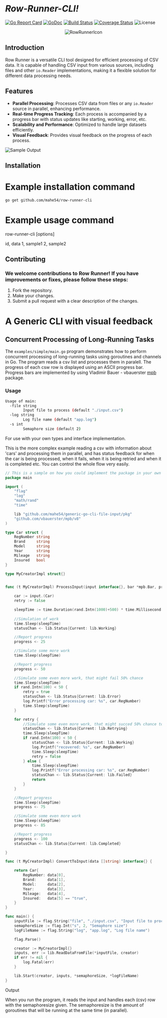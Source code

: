 # *Row-Runner-CLI!*
[![Go Report Card](https://goreportcard.com/badge/github.com/mahe54/row-runner-cli)](https://goreportcard.com/report/github.com/mahe54/row-runner-cli)
[![GoDoc](https://godoc.org/github.com/mahe54/row-runner-cli?status.svg)](https://godoc.org/github.com/mahe54/row-runner-cli)
[![Build Status](https://travis-ci.org/mahe54/row-runner-cli.svg?branch=main)](https://travis-ci.org/mahe54/row-runner-cli)
[![Coverage Status](https://coveralls.io/repos/github/mahe54/row-runner-cli/badge.svg?branch=main)](https://coveralls.io/github/mahe54/row-runner-cli?branch=main)
![License](https://img.shields.io/badge/License-Apache%202.0-blue.svg)
<br>
<div align="center">

![RowRunnerIcon](img/rowrunner_small.png)

</div>



## Introduction
Row Runner is a versatile CLI tool designed for efficient processing of CSV data. It is capable of handling CSV input from various sources, including files and other `io.Reader` implementations, making it a flexible solution for different data processing needs.

## Features
- **Parallel Processing**: Processes CSV data from files or any `io.Reader` source in parallel, enhancing performance.
- **Real-time Progress Tracking**: Each process is accompanied by a progress bar with status updates like starting, working, error, etc.
- **Scalability and Performance**: Optimized to handle large datasets efficiently.
- **Visual Feedback**: Provides visual feedback on the progress of each process.

![Sample Output](img/sample_output.gif)

## Installation

# Example installation command
```bash
go get github.com/mahe54/row-runner-cli
```

# Example usage command
row-runner-cli [options] <input-source>

id, data
1, sample1
2, sample2

## Contributing

### We welcome contributions to Row Runner! If you have improvements or fixes, please follow these steps:

1. Fork the repository.
2. Make your changes.
3. Submit a pull request with a clear description of the changes.




# A Generic CLI with visual feedback
## Concurrent Processing of Long-Running Tasks

The `examples/simple/main.go` program demonstrates how to perform concurrent processing of long-running tasks using goroutines and channels in Go. The program reads a csv list and processes them in paralell. The progress of each csw row is displayed using an ASCII progress bar.
Progress bars are implemented by using Vladimir Bauer - vbauerster [mpb](https://github.com/vbauerster/mpb/v8) package.


### Usage
```bash
Usage of main:
  -file string
    	Input file to process (default "./input.csv")
  -log string
    	Log file name (default "app.log")
  -s int
    	Semaphore size (default 2)
```


For use with your own types and interface implementation.

This is the more complex example reading a csv with information about 'cars' and processing them in parallel,
and has status feedback for when the car is being processed, when it fails, when it is being retried and when it is completed etc. You can control the whole flow very easily.


```go
// This is a sample on how you could implement the package in your own CLI
package main

import (
	"flag"
	"log"
	"math/rand"
	"time"

	lib "github.com/mahe54/generic-go-cli-file-input/pkg"
	"github.com/vbauerster/mpb/v8"
)

type Car struct {
	RegNumber string
	Brand     string
	Model     string
	Year      string
	Mileage   string
	Insured   bool
}

type MyCreatorImpl struct{}


func (t MyCreatorImpl) ProcessInput(input interface{}, bar *mpb.Bar, progress chan<- int, cancel <-chan struct{}, statusChan chan<- lib.Status, status *lib.Status) {

	car := input.(Car)
	retry := false

    sleepTime := time.Duration(rand.Intn(1000)+500) * time.Millisecond
	
    //Simulation of work
	time.Sleep(sleepTime)
	statusChan <- lib.Status{Current: lib.Working}

	//Report progress
	progress <- 25

	//Simulate some more work
	time.Sleep(sleepTime)

	//Report progress
	progress <- 50

	//Simulate some even more work, that might fail 50% chance
	time.Sleep(sleepTime)
	if rand.Intn(100) < 50 {
		retry = true
		statusChan <- lib.Status{Current: lib.Error}
		log.Printf("Error processing car: %s", car.RegNumber)
        time.Sleep(sleepTime)
	}

	for retry {
		//Simulate some even more work, that might succed 50% chance to recover
		statusChan <- lib.Status{Current: lib.Retrying}
		time.Sleep(sleepTime)
		if rand.Intn(100) < 50 {
			statusChan <- lib.Status{Current: lib.Working}
			log.Printf("recovered: %s", car.RegNumber)
            time.Sleep(sleepTime)
			retry = false
		} else {
            time.Sleep(sleepTime)
			log.Printf("Error processing car: %s", car.RegNumber)
			statusChan <- lib.Status{Current: lib.Failed}
			return
		}
	}

	//Report progress
    time.Sleep(sleepTime)
	progress <- 75

	//Simulate some even more work
	time.Sleep(sleepTime)
    progress <- 85

	//Report progress
	progress <- 100
	statusChan <- lib.Status{Current: lib.Completed}

}

func (t MyCreatorImpl) ConvertToInput(data []string) interface{} {

	return Car{
		RegNumber: data[0],
		Brand:     data[1],
		Model:     data[2],
		Year:      data[3],
		Mileage:   data[4],
		Insured:   data[5] == "true",
	}
}

func main() {
	inputFile := flag.String("file", "./input.csv", "Input file to process")
	semaphoreSize := flag.Int("s", 2, "Semaphore size")
	logFileName := flag.String("log", "app.log", "Log file name")

	flag.Parse()

	creator := MyCreatorImpl{}
	inputs, err := lib.ReadDataFromFile(*inputFile, creator)
	if err != nil {
		log.Fatal(err)
	}

	lib.Start(creator, inputs, *semaphoreSize, *logFileName)
}

```

Output

When you run the program, it reads the input and handles each (csv) row with the semaphoresize given.
The semaphoresize is the amount of goroutines that will be running at the same time (in parallel).
